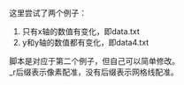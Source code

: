 这里尝试了两个例子：  
1. 只有x轴的数值有变化，即data.txt  
2. y和y轴的数值都有变化，即data4.txt

脚本是对应于第二个例子，但自己可以简单修改。  
\_r后缀表示像素配准，没有后缀表示网格线配准。
